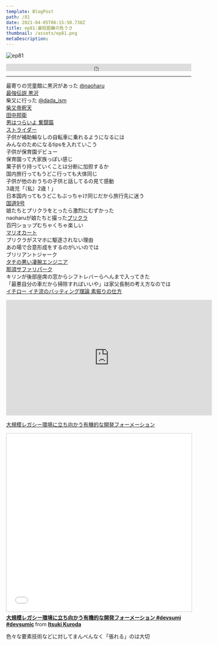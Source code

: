 ```yaml
---  
template: BlogPost  
path: /81
date: 2021-04-05T06:15:50.738Z  
title: ep81:最短距離の危うさ
thumbnail: /assets/ep81.png
metaDescription:  
---  
```

![ep81](/assets/ep81.png)  

<iframe width="100%" height="20" scrolling="no" frameborder="no" allow="autoplay" src="https://w.soundcloud.com/player/?url=https%3A//api.soundcloud.com/tracks/1022154061&color=%23ff5500&inverse=false&auto_play=false&show_user=true"></iframe>

***

最寄りの児童館に黒沢があった [@naoharu](https://twitter.com/naoharu)   
[最強伝説 黒沢](https://ja.wikipedia.org/wiki/%E6%9C%80%E5%BC%B7%E4%BC%9D%E8%AA%AC_%E9%BB%92%E6%B2%A2)  
柴又に行った [@dada_ism](https://twitter.com/dada_ism)  
[柴又帝釈天](http://www.taishakuten.or.jp/)  
[田中邦衛](https://ja.wikipedia.org/wiki/%E7%94%B0%E4%B8%AD%E9%82%A6%E8%A1%9B)  
[男はつらいよ 奮闘篇](https://www.cinemaclassics.jp/tora-san/guest/19/)  
[ストライダー](https://www.strider.jp/)  
子供が補助輪なしの自転車に乗れるようになるには  
みんなのためになるtipsを入れていこう  
子供が保育園デビュー  
保育園って大家族っぽい感じ  
菓子折り持っていくことは分断に加担するか  
国内旅行ってもうどこ行っても大体同じ  
子供が他のおうちの子供と話してるの見て感動  
3歳児「（私）2歳！」  
日本国内ってもうどこもぶっちゃけ同じだから旅行先に迷う  
[国道9号](https://ja.wikipedia.org/wiki/%E5%9B%BD%E9%81%939%E5%8F%B7)  
娘たちとプリクラをとったら激烈にむずかった  
naoharuが娘たちと撮った[プリクラ](https://twitter.com/naoharu/status/1377540312399192067)  
百円ショップむちゃくちゃ楽しい  
[マリオカート](https://mariokart-acgpdx.bngames.net/)    
プリクラがスマホに駆逐されない理由  
あの場で合意形成をするのがいいのでは  
ブリリアントジャーク  
[タチの悪い凄腕エンジニア](https://note.com/floyd0/n/n1db7854ca2e2)  
[那須サファリパーク](https://www.nasusafari.com/)  
キリンが後部座席の窓からシフトレバーらへんまで入ってきた  
「最悪自分の車だから掃除すればいいや」は家父長制の考え方なのでは  
[イチロー イチ流のバッティング理論 素振りの仕方](https://www.youtube.com/watch?v=9y-6QsY5UTE)  
<iframe width="560" height="315" src="https://www.youtube.com/embed/9y-6QsY5UTE" title="YouTube video player" frameborder="0" allow="accelerometer; autoplay; clipboard-write; encrypted-media; gyroscope; picture-in-picture" allowfullscreen></iframe>  
  
  
[大規模レガシー環境に立ち向かう有機的な開発フォーメーション](https://www.slideshare.net/i2key/devsumi-152929762)  
<iframe src="//www.slideshare.net/slideshow/embed_code/key/uOZgt5mazpFwV" width="595" height="485" frameborder="0" marginwidth="0" marginheight="0" scrolling="no" style="border:1px solid #CCC; border-width:1px; margin-bottom:5px; max-width: 100%;" allowfullscreen> </iframe> <div style="margin-bottom:5px"> <strong> <a href="//www.slideshare.net/i2key/devsumi-152929762" title="大規模レガシー環境に立ち向かう有機的な開発フォーメーション #devsumi #devsumic" target="_blank">大規模レガシー環境に立ち向かう有機的な開発フォーメーション #devsumi #devsumic</a> </strong> from <strong><a href="https://www.slideshare.net/i2key" target="_blank">Itsuki Kuroda</a></strong> </div>  

色々な要素技術などに対してまんべんなく「張れる」のは大切  






